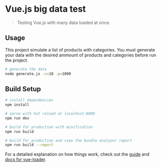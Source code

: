 # Vue.js big data test

> Testing Vue.js with many data loaded at once.

## Usage

This project simulate a list of products with categories. You must generate your data with the desired ammount of products and categories before run the project.

``` bash
# generate the data
node generate.js -c=10 -p=1000
```

## Build Setup

``` bash
# install dependencies
npm install

# serve with hot reload at localhost:8080
npm run dev

# build for production with minification
npm run build

# build for production and view the bundle analyzer report
npm run build --report
```

For a detailed explanation on how things work, check out the [guide](http://vuejs-templates.github.io/webpack/) and [docs for vue-loader](http://vuejs.github.io/vue-loader).
